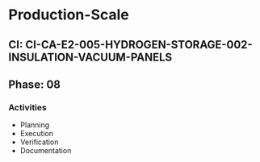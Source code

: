 # Production-Scale

## CI: CI-CA-E2-005-HYDROGEN-STORAGE-002-INSULATION-VACUUM-PANELS
## Phase: 08

### Activities
- Planning
- Execution
- Verification
- Documentation

